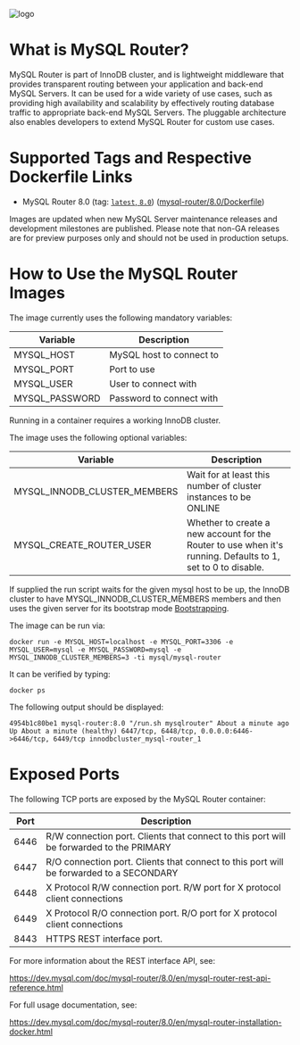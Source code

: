 ![logo](https://www.mysql.com/common/logos/logo-mysql-170x115.png)

# What is MySQL Router?

MySQL Router is part of InnoDB cluster, and is lightweight middleware that
provides transparent routing between your application and back-end MySQL
Servers. It can be used for a wide variety of use cases, such as providing high
availability and scalability by effectively routing database traffic to
appropriate back-end MySQL Servers. The pluggable architecture also enables
developers to extend MySQL Router for custom use cases.

# Supported Tags and Respective Dockerfile Links

* MySQL Router 8.0 (tag: [`latest`, `8.0`](https://github.com/mysql/mysql-docker/blob/mysql-router/8.0/Dockerfile)) ([mysql-router/8.0/Dockerfile](https://github.com/mysql/mysql-docker/blob/mysql-router/8.0/Dockerfile))

Images are updated when new MySQL Server maintenance releases and development milestones are published. Please note that non-GA releases are for preview purposes only and should not be used in production setups.

# How to Use the MySQL Router Images

The image currently uses the following mandatory variables:

| Variable                 | Description                                 |
| ------------------------ | ------------------------------------------- |
| MYSQL_HOST               | MySQL host to connect to                    |
| MYSQL_PORT               | Port to use                                 |
| MYSQL_USER               | User to connect with                        |
| MYSQL_PASSWORD           | Password to connect with                    |

Running in a container requires a working InnoDB cluster.

The image uses the following optional variables:

| Variable                 | Description                                 |
| ------------------------ | ------------------------------------------- |
| MYSQL_INNODB_CLUSTER_MEMBERS | Wait for at least this number of cluster instances to be ONLINE |
| MYSQL_CREATE_ROUTER_USER | Whether to create a new account for the Router to use when it's running. Defaults to 1, set to 0 to disable. |

If supplied the run script waits for the given mysql host to be up, the InnoDB cluster to have
MYSQL_INNODB_CLUSTER_MEMBERS members and then uses the given server for its
bootstrap mode
[Bootstrapping](https://dev.mysql.com/doc/mysql-router/8.0/en/mysql-router-deploying-bootstrapping.html).

The image can be run via:

```
docker run -e MYSQL_HOST=localhost -e MYSQL_PORT=3306 -e MYSQL_USER=mysql -e MYSQL_PASSWORD=mysql -e MYSQL_INNODB_CLUSTER_MEMBERS=3 -ti mysql/mysql-router
```

It can be verified by typing:

```
docker ps
```

The following output should be displayed:

```
4954b1c80be1 mysql-router:8.0 "/run.sh mysqlrouter" About a minute ago Up About a minute (healthy) 6447/tcp, 6448/tcp, 0.0.0.0:6446->6446/tcp, 6449/tcp innodbcluster_mysql-router_1
```

# Exposed Ports

The following TCP ports are exposed by the MySQL Router container:

| Port  | Description
| ----- | --------------------------------------------------------------------------------------- |
| 6446  | R/W connection port. Clients that connect to this port will be forwarded to the PRIMARY |
| 6447  | R/O connection port. Clients that connect to this port will be forwarded to a SECONDARY |
| 6448  | X Protocol R/W connection port. R/W port for X protocol client connections              |
| 6449  | X Protocol R/O connection port. R/O port for X protocol client connections              |
| 8443  | HTTPS REST interface port.                                                              |

For more information about the REST interface API, see:

https://dev.mysql.com/doc/mysql-router/8.0/en/mysql-router-rest-api-reference.html

For full usage documentation, see:

https://dev.mysql.com/doc/mysql-router/8.0/en/mysql-router-installation-docker.html
